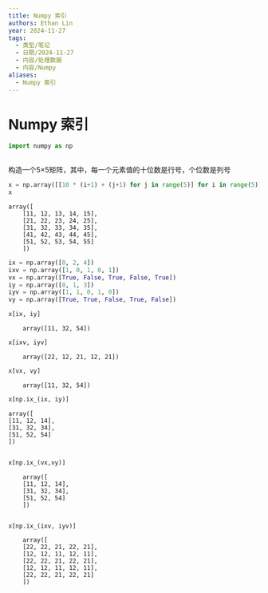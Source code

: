 ```yaml
---
title: Numpy 索引
authors: Ethan Lin
year: 2024-11-27
tags:
  - 类型/笔记
  - 日期/2024-11-27
  - 内容/处理数据
  - 内容/Numpy
aliases:
  - Numpy 索引
---
```

# Numpy 索引





```python  
import numpy as np  
  
```  
  
构造一个5×5矩阵，其中，每一个元素值的十位数是行号，个位数是列号  
  
  
```python  
x = np.array([[10 * (i+1) + (j+1) for j in range(5)] for i in range(5)])  
x  
```  
  
  
  
  
```
array([
    [11, 12, 13, 14, 15], 
    [21, 22, 23, 24, 25],  
    [31, 32, 33, 34, 35],  
    [41, 42, 43, 44, 45],  
    [51, 52, 53, 54, 55]
    ])  
```
  
  
  
```python  
ix = np.array([0, 2, 4])  
ixv = np.array([1, 0, 1, 0, 1])  
vx = np.array([True, False, True, False, True])  
iy = np.array([0, 1, 3])  
iyv = np.array([1, 1, 0, 1, 0])  
vy = np.array([True, True, False, True, False])  
```  
  
  
```python  
x[ix, iy]  
```  
  
  
  
```
    array([11, 32, 54])  
```
  
  
```python  
x[ixv, iyv]  
```  
  
  
```
    array([22, 12, 21, 12, 21])  

```
  
  
```python  
x[vx, vy]  
```  
  
  
```
    array([11, 32, 54])  

```
  
```python  
x[np.ix_(ix, iy)]  
```  
  
  
  
```
array([
[11, 12, 14],
[31, 32, 34],
[51, 52, 54]
])  
  
```
  
  
```python  
x[np.ix_(vx,vy)]  
```  
  
  
  
```
    array([
    [11, 12, 14],
	[31, 32, 34],
	[51, 52, 54]
	])  
  
```
  
  
```python  
x[np.ix_(ixv, iyv)]  
```  
  
  
  
```
    array([
    [22, 22, 21, 22, 21],
	[12, 12, 11, 12, 11],
	[22, 22, 21, 22, 21],
	[12, 12, 11, 12, 11],
	[22, 22, 21, 22, 21]
	])  
  
```
  
  
```python  
  
```
